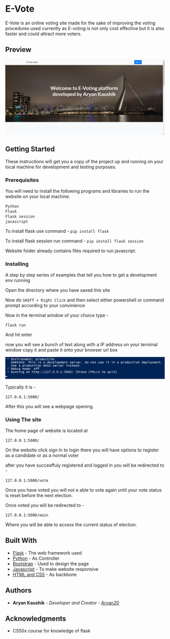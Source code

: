 # E-Vote 

E-Vote is an online voting site made for the sake of improving the voting procedures used currently as E-voting is not only cost effective but it is also faster and could attract more voters.

## Preview
![Homepage preview](preview/home.png)

## Getting Started

These instructions will get you a copy of the project up and running on your local machine for development and testing purposes.

### Prerequisites

You will need to install the following programs and libraries to run the website on your local machine.

```
Python
Flask
Flask session
javascript
```

To install flask use command -
`pip install flask`

To install flask session run command -
`pip install flask session`

Website folder already contains files required to run javascript.

### Installing

A step by step series of examples that tell you how to get a development env running

Open the directory where you have saved this site 

Now do `SHIFT + Right Click` and then select either powershell or command prompt according to your convinience

Now in the terminal window of your choice type -

```
flask run
```

And hit enter

now you will see a bunch of text along with a IP address on your terminal window copy it and paste it onto your browser url box

![powershell preview](preview/powershell.png)

Typically it is -

```
127.0.0.1:5000/
```

After this you will see a webpage opening.

### Using The site

The home page of website is located at
```
127.0.0.1:5000/
```
On the website click sign In to login there you will have options to register as a candidate or as a normal voter

after you have succesffuly registered and logged in you will be redirected to - 
```
127.0.0.1:5000/vote
```

Once you have voted you will not e able to vote again until your vote status is reset before the next election. 

Once voted you will be redirected to - 
```
127.0.0.1:5000/main
```
Where you will be able to access the current status of election.



## Built With

* [Flask]() - The web framework used
* [Python](https://www.python.org/) - As Controller
* [Bootstrap](https://getbootstrap.com/) - Used to design the page
* [Javascript]() - To make website responsive
* [HTML and CSS]() - As backbone


## Authors

* **Aryan Kaushik** - *Developer and Creator* - [Aryan20](https://github.com/Aryan20)


## Acknowledgments

* CS50x course for knowledge of flask
